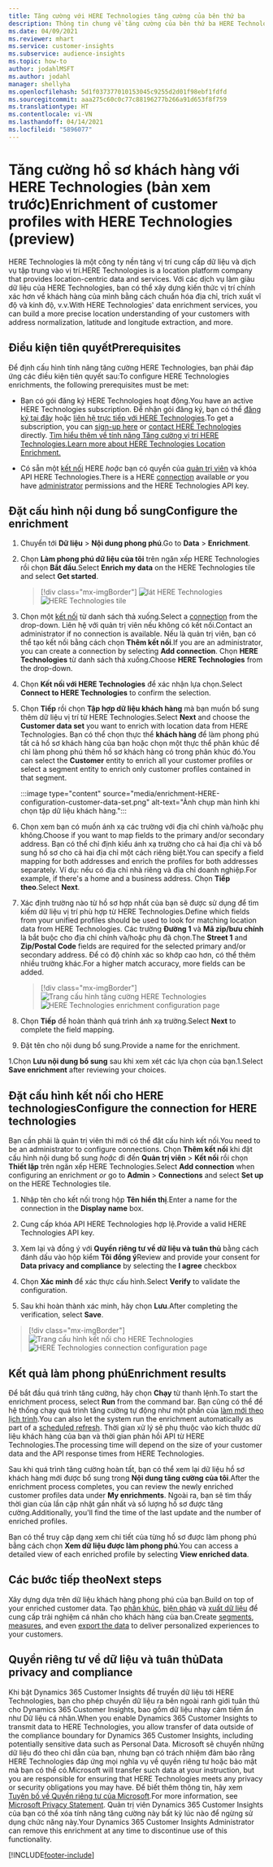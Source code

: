 ```yaml
---
title: Tăng cường với HERE Technologies tăng cường của bên thứ ba
description: Thông tin chung về tăng cường của bên thứ ba HERE Technologies.
ms.date: 04/09/2021
ms.reviewer: mhart
ms.service: customer-insights
ms.subservice: audience-insights
ms.topic: how-to
author: jodahlMSFT
ms.author: jodahl
manager: shellyha
ms.openlocfilehash: 5d1f037377010153045c9255d2d01f98ebf1fdfd
ms.sourcegitcommit: aaa275c60c0c77c88196277b266a91d653f8f759
ms.translationtype: HT
ms.contentlocale: vi-VN
ms.lasthandoff: 04/14/2021
ms.locfileid: "5896077"
---
```

# <a name="enrichment-of-customer-profiles-with-here-technologies-preview"></a><span data-ttu-id="ffad8-103">Tăng cường hồ sơ khách hàng với HERE Technologies (bản xem trước)</span><span class="sxs-lookup"><span data-stu-id="ffad8-103">Enrichment of customer profiles with HERE Technologies (preview)</span></span>

<span data-ttu-id="ffad8-104">HERE Technologies là một công ty nền tảng vị trí cung cấp dữ liệu và dịch vụ tập trung vào vị trí.</span><span class="sxs-lookup"><span data-stu-id="ffad8-104">HERE Technologies is a location platform company that provides location-centric data and services.</span></span> <span data-ttu-id="ffad8-105">Với các dịch vụ làm giàu dữ liệu của HERE Technologies, bạn có thể xây dựng kiến thức vị trí chính xác hơn về khách hàng của mình bằng cách chuẩn hóa địa chỉ, trích xuất vĩ độ và kinh độ, v.v.</span><span class="sxs-lookup"><span data-stu-id="ffad8-105">With HERE Technologies' data enrichment services, you can build a more precise location understanding of your customers with address normalization, latitude and longitude extraction, and more.</span></span>

## <a name="prerequisites"></a><span data-ttu-id="ffad8-106">Điều kiện tiên quyết</span><span class="sxs-lookup"><span data-stu-id="ffad8-106">Prerequisites</span></span>

<span data-ttu-id="ffad8-107">Để định cấu hình tính năng tăng cường HERE Technologies, bạn phải đáp ứng các điều kiện tiên quyết sau:</span><span class="sxs-lookup"><span data-stu-id="ffad8-107">To configure HERE Technologies enrichments, the following prerequisites must be met:</span></span>

- <span data-ttu-id="ffad8-108">Bạn có gói đăng ký HERE Technologies hoạt động.</span><span class="sxs-lookup"><span data-stu-id="ffad8-108">You have an active HERE Technologies subscription.</span></span> <span data-ttu-id="ffad8-109">Để nhận gói đăng ký, bạn có thể [đăng ký tại đây](https://developer.here.com/sign-up?utm_medium=referral&utm_source=Microsoft-Dynamics-CI&create=Freemium-Basic) hoặc [liên hệ trực tiếp với HERE Technologies](https://developer.here.com/help?utm_medium=referral&utm_source=Microsoft-Dynamics-CI#how-can-we-help-you).</span><span class="sxs-lookup"><span data-stu-id="ffad8-109">To get a subscription, you can [sign-up here](https://developer.here.com/sign-up?utm_medium=referral&utm_source=Microsoft-Dynamics-CI&create=Freemium-Basic) or [contact HERE Technologies](https://developer.here.com/help?utm_medium=referral&utm_source=Microsoft-Dynamics-CI#how-can-we-help-you) directly.</span></span> [<span data-ttu-id="ffad8-110">Tìm hiểu thêm về tính năng Tăng cường vị trí HERE Technologies.</span><span class="sxs-lookup"><span data-stu-id="ffad8-110">Learn more about HERE Technologies Location Enrichment.</span></span>](https://developer.here.com/location-enrichment?cid=Dev-MicrosoftDynamics-DB-0-Dev-&utm_source=MicrosoftDynamics&utm_medium=referral&utm_campaign=Online_Dev_ReferralMicrosoft)

- <span data-ttu-id="ffad8-111">Có sẵn một [kết nối](connections.md) HERE *hoặc* bạn có quyền của [quản trị viên](permissions.md#administrator) và khóa API HERE Technologies.</span><span class="sxs-lookup"><span data-stu-id="ffad8-111">There is a HERE [connection](connections.md) available *or* you have [administrator](permissions.md#administrator) permissions and the HERE Technologies API key.</span></span>

## <a name="configure-the-enrichment"></a><span data-ttu-id="ffad8-112">Đặt cấu hình nội dung bổ sung</span><span class="sxs-lookup"><span data-stu-id="ffad8-112">Configure the enrichment</span></span>

1. <span data-ttu-id="ffad8-113">Chuyển tới **Dữ liệu** > **Nội dung phong phú**.</span><span class="sxs-lookup"><span data-stu-id="ffad8-113">Go to **Data** > **Enrichment**.</span></span> 

1. <span data-ttu-id="ffad8-114">Chọn **Làm phong phú dữ liệu của tôi** trên ngăn xếp HERE Technologies rồi chọn **Bắt đầu**.</span><span class="sxs-lookup"><span data-stu-id="ffad8-114">Select **Enrich my data** on the HERE Technologies tile and select **Get started**.</span></span>

   > [!div class="mx-imgBorder"]
   > <span data-ttu-id="ffad8-115">![lát HERE Technologies](media/HERE-tile.png "lát HERE Technologies")</span><span class="sxs-lookup"><span data-stu-id="ffad8-115">![HERE Technologies tile](media/HERE-tile.png "HERE Technologies tile")</span></span>

1. <span data-ttu-id="ffad8-116">Chọn một [kết nối](connections.md) từ danh sách thả xuống.</span><span class="sxs-lookup"><span data-stu-id="ffad8-116">Select a [connection](connections.md) from the drop-down.</span></span> <span data-ttu-id="ffad8-117">Liên hệ với quản trị viên nếu không có kết nối.</span><span class="sxs-lookup"><span data-stu-id="ffad8-117">Contact  an administrator if no connection is available.</span></span> <span data-ttu-id="ffad8-118">Nếu là quản trị viên, bạn có thể tạo kết nối bằng cách chọn **Thêm kết nối**.</span><span class="sxs-lookup"><span data-stu-id="ffad8-118">If you are an administrator, you can create a connection by selecting **Add connection**.</span></span> <span data-ttu-id="ffad8-119">Chọn **HERE Technologies** từ danh sách thả xuống.</span><span class="sxs-lookup"><span data-stu-id="ffad8-119">Choose **HERE Technologies** from the drop-down.</span></span> 

1. <span data-ttu-id="ffad8-120">Chọn **Kết nối với HERE Technologies** để xác nhận lựa chọn.</span><span class="sxs-lookup"><span data-stu-id="ffad8-120">Select **Connect to HERE Technologies** to confirm the selection.</span></span>

1.  <span data-ttu-id="ffad8-121">Chọn **Tiếp** rồi chọn **Tập hợp dữ liệu khách hàng** mà bạn muốn bổ sung thêm dữ liệu vị trí từ HERE Technologies.</span><span class="sxs-lookup"><span data-stu-id="ffad8-121">Select **Next** and choose the **Customer data set** you want to enrich with location data from HERE Technologies.</span></span> <span data-ttu-id="ffad8-122">Bạn có thể chọn thực thể **khách hàng** để làm phong phú tất cả hồ sơ khách hàng của bạn hoặc chọn một thực thể phân khúc để chỉ làm phong phú thêm hồ sơ khách hàng có trong phân khúc đó.</span><span class="sxs-lookup"><span data-stu-id="ffad8-122">You can select the **Customer** entity to enrich all your customer profiles or select a segment entity to enrich only customer profiles contained in that segment.</span></span>

    :::image type="content" source="media/enrichment-HERE-configuration-customer-data-set.png" alt-text="Ảnh chụp màn hình khi chọn tập dữ liệu khách hàng.":::

1. <span data-ttu-id="ffad8-124">Chọn xem bạn có muốn ánh xạ các trường với địa chỉ chính và/hoặc phụ không.</span><span class="sxs-lookup"><span data-stu-id="ffad8-124">Choose if you want to map fields to the primary and/or secondary address.</span></span> <span data-ttu-id="ffad8-125">Bạn có thể chỉ định kiểu ánh xạ trường cho cả hai địa chỉ và bổ sung hồ sơ cho cả hai địa chỉ một cách riêng biệt.</span><span class="sxs-lookup"><span data-stu-id="ffad8-125">You can specify a field mapping for both addresses and enrich the profiles for both addresses separately.</span></span> <span data-ttu-id="ffad8-126">Ví dụ: nếu có địa chỉ nhà riêng và địa chỉ doanh nghiệp.</span><span class="sxs-lookup"><span data-stu-id="ffad8-126">For example, if there's a home and a business address.</span></span> <span data-ttu-id="ffad8-127">Chọn **Tiếp theo**.</span><span class="sxs-lookup"><span data-stu-id="ffad8-127">Select **Next**.</span></span>

1. <span data-ttu-id="ffad8-128">Xác định trường nào từ hồ sơ hợp nhất của bạn sẽ được sử dụng để tìm kiếm dữ liệu vị trí phù hợp từ HERE Technologies.</span><span class="sxs-lookup"><span data-stu-id="ffad8-128">Define which fields from your unified profiles should be used to look for matching location data from HERE Technologies.</span></span> <span data-ttu-id="ffad8-129">Các trường **Đường 1** và **Mã zip/bưu chính** là bắt buộc cho địa chỉ chính và/hoặc phụ đã chọn.</span><span class="sxs-lookup"><span data-stu-id="ffad8-129">The **Street 1** and **Zip/Postal Code** fields are required for the selected primary and/or secondary address.</span></span> <span data-ttu-id="ffad8-130">Để có độ chính xác so khớp cao hơn, có thể thêm nhiều trường khác.</span><span class="sxs-lookup"><span data-stu-id="ffad8-130">For a higher match accuracy, more fields can be added.</span></span>

   > [!div class="mx-imgBorder"]
   > <span data-ttu-id="ffad8-131">![Trang cấu hình tăng cường HERE Technologies](media/enrichment-HERE-configuration.png "Trang cấu hình tăng cường HERE Technologies")</span><span class="sxs-lookup"><span data-stu-id="ffad8-131">![HERE Technologies enrichment configuration page](media/enrichment-HERE-configuration.png "HERE Technologies enrichment configuration page")</span></span>

1. <span data-ttu-id="ffad8-132">Chọn **Tiếp** để hoàn thành quá trình ánh xạ trường.</span><span class="sxs-lookup"><span data-stu-id="ffad8-132">Select **Next** to complete the field mapping.</span></span>

1. <span data-ttu-id="ffad8-133">Đặt tên cho nội dung bổ sung.</span><span class="sxs-lookup"><span data-stu-id="ffad8-133">Provide a name for the enrichment.</span></span> 

<span data-ttu-id="ffad8-134">1.Chọn **Lưu nội dung bổ sung** sau khi xem xét các lựa chọn của bạn.</span><span class="sxs-lookup"><span data-stu-id="ffad8-134">1.Select **Save enrichment** after reviewing your choices.</span></span>

## <a name="configure-the-connection-for-here-technologies"></a><span data-ttu-id="ffad8-135">Đặt cấu hình kết nối cho HERE technologies</span><span class="sxs-lookup"><span data-stu-id="ffad8-135">Configure the connection for HERE technologies</span></span> 

<span data-ttu-id="ffad8-136">Bạn cần phải là quản trị viên thì mới có thể đặt cấu hình kết nối.</span><span class="sxs-lookup"><span data-stu-id="ffad8-136">You need to be an administrator to configure connections.</span></span> <span data-ttu-id="ffad8-137">Chọn **Thêm kết nối** khi đặt cấu hình nội dung bổ sung *hoặc* đi đến **Quản trị viên** > **Kết nối** rồi chọn **Thiết lập** trên ngăn xếp HERE Technologies.</span><span class="sxs-lookup"><span data-stu-id="ffad8-137">Select **Add connection** when configuring an enrichment *or* go to **Admin** > **Connections** and select **Set up** on the HERE Technologies tile.</span></span>

1. <span data-ttu-id="ffad8-138">Nhập tên cho kết nối trong hộp **Tên hiển thị**.</span><span class="sxs-lookup"><span data-stu-id="ffad8-138">Enter a name for the connection in the **Display name** box.</span></span>

1. <span data-ttu-id="ffad8-139">Cung cấp khóa API HERE Technologies hợp lệ.</span><span class="sxs-lookup"><span data-stu-id="ffad8-139">Provide a valid HERE Technologies API key.</span></span>

1. <span data-ttu-id="ffad8-140">Xem lại và đồng ý với **Quyền riêng tư về dữ liệu và tuân thủ** bằng cách đánh dấu vào hộp kiểm **Tôi đồng ý**</span><span class="sxs-lookup"><span data-stu-id="ffad8-140">Review and provide your consent for **Data privacy and compliance** by selecting the **I agree** checkbox</span></span>

1. <span data-ttu-id="ffad8-141">Chọn **Xác minh** để xác thực cấu hình.</span><span class="sxs-lookup"><span data-stu-id="ffad8-141">Select **Verify** to validate the configuration.</span></span>

1. <span data-ttu-id="ffad8-142">Sau khi hoàn thành xác minh, hãy chọn **Lưu**.</span><span class="sxs-lookup"><span data-stu-id="ffad8-142">After completing the verification, select **Save**.</span></span>

> [!div class="mx-imgBorder"]
   > <span data-ttu-id="ffad8-143">![Trang cấu hình kết nối cho HERE Technologies](media/enrichment-HERE-connection.png "Trang cấu hình kết nối cho HERE Technologies")</span><span class="sxs-lookup"><span data-stu-id="ffad8-143">![HERE Technologies connection configuration page](media/enrichment-HERE-connection.png "HERE Technologies connection configuration page")</span></span>

## <a name="enrichment-results"></a><span data-ttu-id="ffad8-144">Kết quả làm phong phú</span><span class="sxs-lookup"><span data-stu-id="ffad8-144">Enrichment results</span></span>

<span data-ttu-id="ffad8-145">Để bắt đầu quá trình tăng cường, hãy chọn **Chạy** từ thanh lệnh.</span><span class="sxs-lookup"><span data-stu-id="ffad8-145">To start the enrichment process, select **Run** from the command bar.</span></span> <span data-ttu-id="ffad8-146">Bạn cũng có thể để hệ thống chạy quá trình tăng cường tự động như một phần của [làm mới theo lịch trình](system.md#schedule-tab).</span><span class="sxs-lookup"><span data-stu-id="ffad8-146">You can also let the system run the enrichment automatically as part of a [scheduled refresh](system.md#schedule-tab).</span></span> <span data-ttu-id="ffad8-147">Thời gian xử lý sẽ phụ thuộc vào kích thước dữ liệu khách hàng của bạn và thời gian phản hồi API từ HERE Technologies.</span><span class="sxs-lookup"><span data-stu-id="ffad8-147">The processing time will depend on the size of your customer data and the API response times from HERE Technologies.</span></span>

<span data-ttu-id="ffad8-148">Sau khi quá trình tăng cường hoàn tất, bạn có thể xem lại dữ liệu hồ sơ khách hàng mới được bổ sung trong **Nội dung tăng cường của tôi**.</span><span class="sxs-lookup"><span data-stu-id="ffad8-148">After the enrichment process completes, you can review the newly enriched customer profiles data under **My enrichments**.</span></span> <span data-ttu-id="ffad8-149">Ngoài ra, bạn sẽ tìm thấy thời gian của lần cập nhật gần nhất và số lượng hồ sơ được tăng cường.</span><span class="sxs-lookup"><span data-stu-id="ffad8-149">Additionally, you'll find the time of the last update and the number of enriched profiles.</span></span>

<span data-ttu-id="ffad8-150">Bạn có thể truy cập dạng xem chi tiết của từng hồ sơ được làm phong phú bằng cách chọn **Xem dữ liệu được làm phong phú**.</span><span class="sxs-lookup"><span data-stu-id="ffad8-150">You can access a detailed view of each enriched profile by selecting **View enriched data**.</span></span>

## <a name="next-steps"></a><span data-ttu-id="ffad8-151">Các bước tiếp theo</span><span class="sxs-lookup"><span data-stu-id="ffad8-151">Next steps</span></span>

<span data-ttu-id="ffad8-152">Xây dựng dựa trên dữ liệu khách hàng phong phú của bạn.</span><span class="sxs-lookup"><span data-stu-id="ffad8-152">Build on top of your enriched customer data.</span></span> <span data-ttu-id="ffad8-153">Tạo [phân khúc](segments.md), [biện pháp](measures.md) và [xuất dữ liệu](export-destinations.md) để cung cấp trải nghiệm cá nhân cho khách hàng của bạn.</span><span class="sxs-lookup"><span data-stu-id="ffad8-153">Create [segments](segments.md), [measures](measures.md), and even [export the data](export-destinations.md) to deliver personalized experiences to your customers.</span></span>

## <a name="data-privacy-and-compliance"></a><span data-ttu-id="ffad8-154">Quyền riêng tư về dữ liệu và tuân thủ</span><span class="sxs-lookup"><span data-stu-id="ffad8-154">Data privacy and compliance</span></span>

<span data-ttu-id="ffad8-155">Khi bật Dynamics 365 Customer Insights để truyền dữ liệu tới HERE Technologies, bạn cho phép chuyển dữ liệu ra bên ngoài ranh giới tuân thủ cho Dynamics 365 Customer Insights, bao gồm dữ liệu nhạy cảm tiềm ẩn như Dữ liệu cá nhân.</span><span class="sxs-lookup"><span data-stu-id="ffad8-155">When you enable Dynamics 365 Customer Insights to transmit data to HERE Technologies, you allow transfer of data outside of the compliance boundary for Dynamics 365 Customer Insights, including potentially sensitive data such as Personal Data.</span></span> <span data-ttu-id="ffad8-156">Microsoft sẽ chuyển những dữ liệu đó theo chỉ dẫn của bạn, nhưng bạn có trách nhiệm đảm bảo rằng HERE Technologies đáp ứng mọi nghĩa vụ về quyền riêng tư hoặc bảo mật mà bạn có thể có.</span><span class="sxs-lookup"><span data-stu-id="ffad8-156">Microsoft will transfer such data at your instruction, but you are responsible for ensuring that HERE Technologies meets any privacy or security obligations you may have.</span></span> <span data-ttu-id="ffad8-157">Để biết thêm thông tin, hãy xem [Tuyên bố về Quyền riêng tư của Microsoft](https://go.microsoft.com/fwlink/?linkid=396732).</span><span class="sxs-lookup"><span data-stu-id="ffad8-157">For more information, see [Microsoft Privacy Statement](https://go.microsoft.com/fwlink/?linkid=396732).</span></span>
<span data-ttu-id="ffad8-158">Quản trị viên Dynamics 365 Customer Insights của bạn có thể xóa tính năng tăng cường này bất kỳ lúc nào để ngừng sử dụng chức năng này.</span><span class="sxs-lookup"><span data-stu-id="ffad8-158">Your Dynamics 365 Customer Insights Administrator can remove this enrichment at any time to discontinue use of this functionality.</span></span>


[!INCLUDE[footer-include](../includes/footer-banner.md)]

